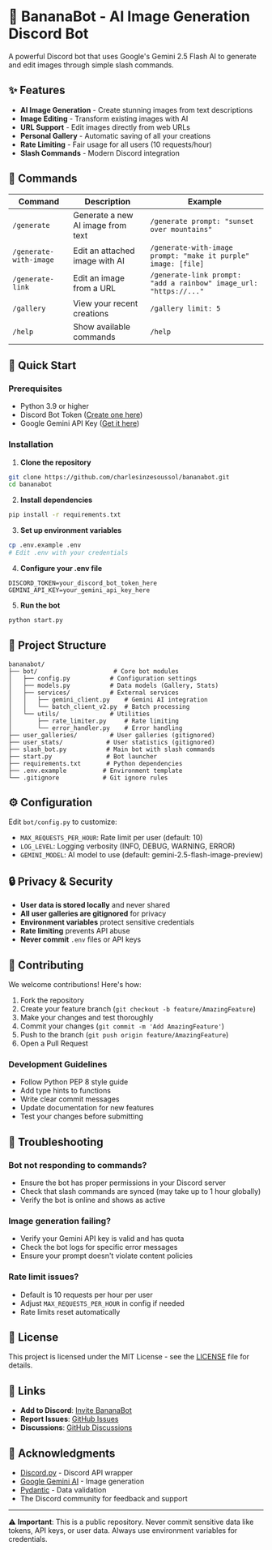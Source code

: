 # 🍌 BananaBot - AI Image Generation Discord Bot

A powerful Discord bot that uses Google's Gemini 2.5 Flash AI to generate and edit images through simple slash commands.

## ✨ Features

- **AI Image Generation** - Create stunning images from text descriptions
- **Image Editing** - Transform existing images with AI
- **URL Support** - Edit images directly from web URLs  
- **Personal Gallery** - Automatic saving of all your creations
- **Rate Limiting** - Fair usage for all users (10 requests/hour)
- **Slash Commands** - Modern Discord integration

## 🎯 Commands

| Command | Description | Example |
|---------|-------------|---------|
| `/generate` | Generate a new AI image from text | `/generate prompt: "sunset over mountains"` |
| `/generate-with-image` | Edit an attached image with AI | `/generate-with-image prompt: "make it purple" image: [file]` |
| `/generate-link` | Edit an image from a URL | `/generate-link prompt: "add a rainbow" image_url: "https://..."` |
| `/gallery` | View your recent creations | `/gallery limit: 5` |
| `/help` | Show available commands | `/help` |

## 🚀 Quick Start

### Prerequisites

- Python 3.9 or higher
- Discord Bot Token ([Create one here](https://discord.com/developers/applications))
- Google Gemini API Key ([Get it here](https://aistudio.google.com/app/apikey))

### Installation

1. **Clone the repository**
```bash
git clone https://github.com/charlesinzesoussol/bananabot.git
cd bananabot
```

2. **Install dependencies**
```bash
pip install -r requirements.txt
```

3. **Set up environment variables**
```bash
cp .env.example .env
# Edit .env with your credentials
```

4. **Configure your .env file**
```env
DISCORD_TOKEN=your_discord_bot_token_here
GEMINI_API_KEY=your_gemini_api_key_here
```

5. **Run the bot**
```bash
python start.py
```

## 📁 Project Structure

```
bananabot/
├── bot/                     # Core bot modules
│   ├── config.py           # Configuration settings
│   ├── models.py           # Data models (Gallery, Stats)
│   ├── services/           # External services
│   │   ├── gemini_client.py    # Gemini AI integration
│   │   └── batch_client_v2.py  # Batch processing
│   └── utils/              # Utilities
│       ├── rate_limiter.py     # Rate limiting
│       └── error_handler.py    # Error handling
├── user_galleries/         # User galleries (gitignored)
├── user_stats/            # User statistics (gitignored)
├── slash_bot.py           # Main bot with slash commands
├── start.py               # Bot launcher
├── requirements.txt       # Python dependencies
├── .env.example          # Environment template
└── .gitignore            # Git ignore rules
```

## ⚙️ Configuration

Edit `bot/config.py` to customize:

- `MAX_REQUESTS_PER_HOUR`: Rate limit per user (default: 10)
- `LOG_LEVEL`: Logging verbosity (INFO, DEBUG, WARNING, ERROR)
- `GEMINI_MODEL`: AI model to use (default: gemini-2.5-flash-image-preview)

## 🔒 Privacy & Security

- **User data is stored locally** and never shared
- **All user galleries are gitignored** for privacy
- **Environment variables** protect sensitive credentials
- **Rate limiting** prevents API abuse
- **Never commit** `.env` files or API keys

## 🤝 Contributing

We welcome contributions! Here's how:

1. Fork the repository
2. Create your feature branch (`git checkout -b feature/AmazingFeature`)
3. Make your changes and test thoroughly
4. Commit your changes (`git commit -m 'Add AmazingFeature'`)
5. Push to the branch (`git push origin feature/AmazingFeature`)
6. Open a Pull Request

### Development Guidelines

- Follow Python PEP 8 style guide
- Add type hints to functions
- Write clear commit messages
- Update documentation for new features
- Test your changes before submitting

## 🐛 Troubleshooting

### Bot not responding to commands?
- Ensure the bot has proper permissions in your Discord server
- Check that slash commands are synced (may take up to 1 hour globally)
- Verify the bot is online and shows as active

### Image generation failing?
- Verify your Gemini API key is valid and has quota
- Check the bot logs for specific error messages
- Ensure your prompt doesn't violate content policies

### Rate limit issues?
- Default is 10 requests per hour per user
- Adjust `MAX_REQUESTS_PER_HOUR` in config if needed
- Rate limits reset automatically

## 📝 License

This project is licensed under the MIT License - see the [LICENSE](LICENSE) file for details.

## 🔗 Links

- **Add to Discord**: [Invite BananaBot](https://discord.com/oauth2/authorize?client_id=1410744225120915498&permissions=274877910080&scope=bot%20applications.commands)
- **Report Issues**: [GitHub Issues](https://github.com/charlesinzesoussol/bananabot/issues)
- **Discussions**: [GitHub Discussions](https://github.com/charlesinzesoussol/bananabot/discussions)

## 🙏 Acknowledgments

- [Discord.py](https://github.com/Rapptz/discord.py) - Discord API wrapper
- [Google Gemini AI](https://deepmind.google/technologies/gemini/) - Image generation
- [Pydantic](https://pydantic.dev/) - Data validation
- The Discord community for feedback and support

---

⚠️ **Important**: This is a public repository. Never commit sensitive data like tokens, API keys, or user data. Always use environment variables for credentials.